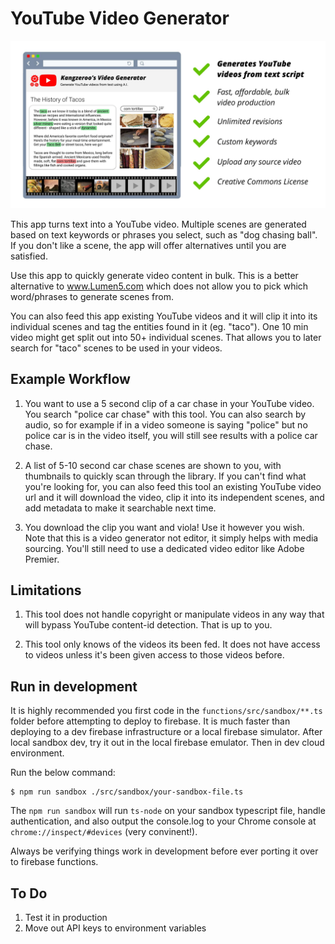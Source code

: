 # YouTube Video Generator

![demo](./readme-image.jpg)

This app turns text into a YouTube video. Multiple scenes are generated based on text keywords or phrases you select, such as "dog chasing ball". If you don't like a scene, the app will offer alternatives until you are satisfied. 

Use this app to quickly generate video content in bulk. This is a better alternative to www.Lumen5.com which does not allow you to pick which word/phrases to generate scenes from.

You can also feed this app existing YouTube videos and it will clip it into its individual scenes and tag the entities found in it (eg. "taco"). One 10 min video might get split out into 50+ individual scenes. That allows you to later search for "taco" scenes to be used in your videos.


## Example Workflow

1. You want to use a 5 second clip of a car chase in your YouTube video. You search "police car chase" with this tool. You can also search by audio, so for example if in a video someone is saying "police" but no police car is in the video itself, you will still see results with a police car chase.

2. A list of 5-10 second car chase scenes are shown to you, with thumbnails to quickly scan through the library. If you can't find what you're looking for, you can also feed this tool an existing YouTube video url and it will download the video, clip it into its independent scenes, and add metadata to make it searchable next time.

3. You download the clip you want and viola! Use it however you wish. Note that this is a video generator not editor, it simply helps with media sourcing. You'll still need to use a dedicated video editor like Adobe Premier.

## Limitations

1. This tool does not handle copyright or manipulate videos in any way that will bypass YouTube content-id detection. That is up to you.

2. This tool only knows of the videos its been fed. It does not have access to videos unless it's been given access to those videos before.

## Run in development
It is highly recommended you first code in the `functions/src/sandbox/**.ts` folder before attempting to deploy to firebase. It is much faster than deploying to a dev firebase infrastructure or a local firebase simulator. After local sandbox dev, try it out in the local firebase emulator. Then in dev cloud environment.

Run the below command:
```
$ npm run sandbox ./src/sandbox/your-sandbox-file.ts
```

The `npm run sandbox` will run `ts-node` on your sandbox typescript file, handle authentication, and also output the console.log to your Chrome console at `chrome://inspect/#devices` (very convinent!).

Always be verifying things work in development before ever porting it over to firebase functions.

## To Do
1. Test it in production
2. Move out API keys to environment variables